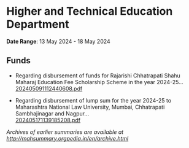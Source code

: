 # Higher and Technical Education Department

**Date Range**: 13 May 2024 - 18 May 2024


## Funds
- Regarding disbursement of funds for Rajarishi Chhatrapati Shahu Maharaj Education Fee Scholarship Scheme in the year 2024-25...\
  [202405091112440608.pdf](https://gr.maharashtra.gov.in/Site/Upload/Government%20Resolutions/English/202405091112440608.pdf)

- Regarding disbursement of lump sum for the year 2024-25 to Maharashtra National Law University, Mumbai, Chhatrapati Sambhajinagar and Nagpur...\
  [202405171139185208.pdf](https://gr.maharashtra.gov.in/Site/Upload/Government%20Resolutions/English/202405171139185208.pdf)


*Archives of earlier summaries are available at http://mahsummary.orgpedia.in/en/archive.html*